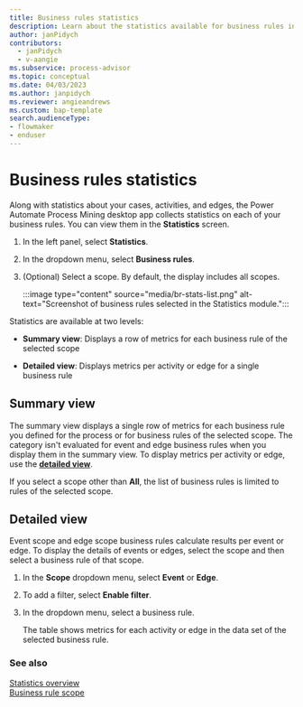 ```yaml
---
title: Business rules statistics
description: Learn about the statistics available for business rules in the Process Mining desktop app.
author: janPidych
contributors:
  - janPidych
  - v-aangie
ms.subservice: process-advisor
ms.topic: conceptual
ms.date: 04/03/2023
ms.author: janpidych
ms.reviewer: angieandrews
ms.custom: bap-template
search.audienceType:
- flowmaker
- enduser
---
```


# Business rules statistics

Along with statistics about your cases, activities, and edges, the Power Automate Process Mining desktop app collects statistics on each of your business rules. You can view them in the **Statistics** screen.

1. In the left panel, select **Statistics**.

1. In the dropdown menu, select **Business rules**.

1. (Optional) Select a scope. By default, the display includes all scopes.

    :::image type="content" source="media/br-stats-list.png" alt-text="Screenshot of business rules selected in the Statistics module.":::

Statistics are available at two levels:

- **Summary view**: Displays a row of metrics for each business rule of the selected scope

- **Detailed view**: Displays metrics per activity or edge for a single business rule

## Summary view

The summary view displays a single row of metrics for each business rule you defined for the process or for business rules of the selected scope. The category isn't evaluated for event and edge business rules when you display them in the summary view. To display metrics per activity or edge, use the [**detailed view**](#detailed-view).

If you select a scope other than **All**, the list of business rules is limited to rules of the selected scope.

## Detailed view

Event scope and edge scope business rules calculate results per event or edge. To display the details of events or edges, select the scope and then select a business rule of that scope.

1. In the **Scope** dropdown menu, select **Event** or **Edge**.

1. To add a filter, select **Enable filter**. 

1. In the dropdown menu, select a business rule.

    The table shows metrics for each activity or edge in the data set of the selected business rule.

### See also

[Statistics overview](statistics.md)  
[Business rule scope](business-rule-scope.md)
